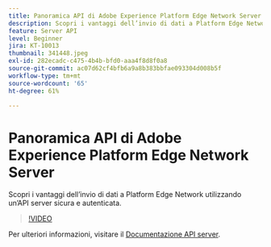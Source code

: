 ```yaml
---
title: Panoramica API di Adobe Experience Platform Edge Network Server
description: Scopri i vantaggi dell’invio di dati a Platform Edge Network utilizzando un’API server sicura e autenticata.
feature: Server API
level: Beginner
jira: KT-10013
thumbnail: 341448.jpeg
exl-id: 282ecadc-c475-4b4b-bfd0-aaa4f8d8f0a8
source-git-commit: ac07d62cf4bfb6a9a8b383bbfae093304d008b5f
workflow-type: tm+mt
source-wordcount: '65'
ht-degree: 61%

---
```


# Panoramica API di Adobe Experience Platform Edge Network Server

Scopri i vantaggi dell’invio di dati a Platform Edge Network utilizzando un’API server sicura e autenticata.

>[!VIDEO](https://video.tv.adobe.com/v/341448?quality=12&learn=on)

Per ulteriori informazioni, visitare il [Documentazione API server](https://experienceleague.adobe.com/docs/experience-platform/edge-network-server-api/overview.html?lang=it).
